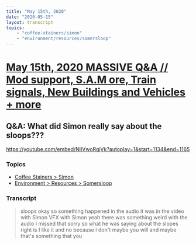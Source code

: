 ```yaml
---
title: "May 15th, 2020"
date: "2020-05-15"
layout: transcript
topics: 
    - "coffee-stainers/simon"
    - "environment/resources/somersloop"
---
```

# [May 15th, 2020 MASSIVE Q&A // Mod support, S.A.M ore, Train signals, New Buildings and Vehicles + more](../2020-05-15.md)
## Q&A: What did Simon really say about the sloops???
https://youtube.com/embed/NlIVwoRqjVk?autoplay=1&start=1134&end=1165
### Topics
* [Coffee Stainers > Simon](../topics/coffee-stainers/simon.md)
* [Environment > Resources > Somersloop](../topics/environment/resources/somersloop.md)

### Transcript

> sloops
> okay so something happened in the audio
> it was in the video with Simon VFX with
> Simon yeah there was something weird
> with the audio
> I missed that sorry so what he was
> saying about the slopes right is I like
> it and no because I don't maybe you will
> and maybe that's something that you
